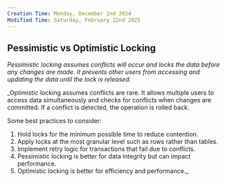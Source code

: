 ```yaml
---
Creation Time: Monday, December 2nd 2024
Modified Time: Saturday, February 22nd 2025
---
```


## Pessimistic vs Optimistic Locking
_Pessimistic locking assumes conflicts will occur and locks the data before any changes are made. It prevents other users from accessing and updating the data until the lock is released._

_Optimistic locking assumes conflicts are rare. It allows multiple users to access data simultaneously and checks for conflicts when changes are committed. If a conflict is detected, the operation is rolled back.



Some best practices to consider:

1. Hold locks for the minimum possible time to reduce contention.
2. Apply locks at the most granular level such as rows rather than tables.
3. Implement retry logic for transactions that fail due to conflicts.
4. Pessimistic locking is better for data integrity but can impact performance.
5. Optimistic locking is better for efficiency and performance._

